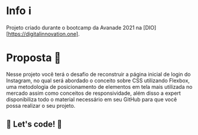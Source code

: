 # Info :information_source:

Projeto criado durante o bootcamp da Avanade 2021 na [DIO][https://digitalinnovation.one].



# Proposta :scroll:

Nesse projeto você terá o desafio de reconstruir a página inicial de login do Instagram, no qual será abordado o conceito sobre CSS utilizando Flexbox, uma metodologia de posicionamento de elementos em tela mais utilizada no mercado assim como conceitos de responsividade, além disso a expert disponibiliza todo o material necessário em seu GitHub para que você possa realizar o seu projeto.



## 🚀 Let's code! 🚀
